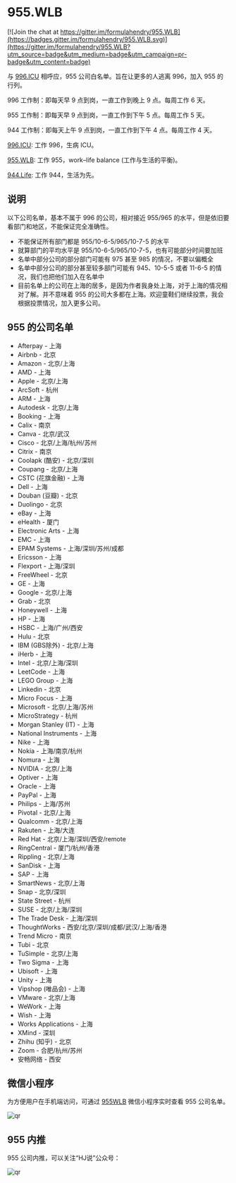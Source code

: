 # 955.WLB

[![Join the chat at https://gitter.im/formulahendry/955.WLB](https://badges.gitter.im/formulahendry/955.WLB.svg)](https://gitter.im/formulahendry/955.WLB?utm_source=badge&utm_medium=badge&utm_campaign=pr-badge&utm_content=badge)

与 [996.ICU](https://github.com/996icu/996.ICU) 相呼应，955 公司白名单。旨在让更多的人逃离 996，加入 955 的行列。

996 工作制：即每天早 9 点到岗，一直工作到晚上 9 点。每周工作 6 天。

955 工作制：即每天早 9 点到岗，一直工作到下午 5 点。每周工作 5 天。

944 工作制：即每天上午 9 点到岗，一直工作到下午 4 点。每周工作 4 天。

[996.ICU](https://github.com/996icu/996.ICU): 工作 996，生病 ICU。

[955.WLB](https://github.com/formulahendry/955.WLB): 工作 955，work–life balance (工作与生活的平衡)。

[944.Life](https://github.com/formulahendry/944.Life): 工作 944，生活为先。

## 说明

以下公司名单，基本不属于 996 的公司，相对接近 955/965 的水平，但是依旧要看部门和地区，不能保证完全准确性。

* 不能保证所有部门都是 955/10-6-5/965/10-7-5 的水平
* 就算部门的平均水平是 955/10-6-5/965/10-7-5，也有可能部分时间要加班
* 名单中部分公司的部分部门可能有 975 甚至 985 的情况，不要以偏概全
* 名单中部分公司的部分甚至较多部门可能有 945、10-5-5 或者 11-6-5 的情况，我们也把他们加入在名单中
* 目前名单上的公司在上海的居多，是因为作者我身处上海，对于上海的情况相对了解。并不意味着 955 的公司大多都在上海。欢迎童鞋们继续投票，我会根据投票情况，加入更多公司。

## 955 的公司名单

* Afterpay - 上海
* Airbnb - 北京
* Amazon - 北京/上海
* AMD - 上海
* Apple - 北京/上海
* ArcSoft - 杭州
* ARM - 上海
* Autodesk - 北京/上海
* Booking - 上海
* Calix - 南京
* Canva - 北京/武汉
* Cisco - 北京/上海/杭州/苏州
* Citrix - 南京
* Coolapk (酷安) - 北京/深圳
* Coupang - 北京/上海
* CSTC (花旗金融) - 上海
* Dell - 上海
* Douban (豆瓣) - 北京
* Duolingo - 北京
* eBay - 上海
* eHealth - 厦门
* Electronic Arts - 上海
* EMC - 上海
* EPAM Systems - 上海/深圳/苏州/成都
* Ericsson - 上海
* Flexport - 上海/深圳
* FreeWheel - 北京
* GE - 上海
* Google - 北京/上海
* Grab - 北京
* Honeywell - 上海
* HP - 上海
* HSBC - 上海/广州/西安
* Hulu - 北京
* IBM (GBS除外) - 北京/上海
* iHerb - 上海
* Intel - 北京/上海/深圳
* LeetCode - 上海
* LEGO Group - 上海
* Linkedin - 北京
* Micro Focus - 上海
* Microsoft - 北京/上海/苏州
* MicroStrategy - 杭州
* Morgan Stanley (IT) - 上海
* National Instruments - 上海
* Nike - 上海
* Nokia - 上海/南京/杭州
* Nomura - 上海
* NVIDIA - 北京/上海
* Optiver - 上海
* Oracle - 上海
* PayPal - 上海
* Philips - 上海/苏州
* Pivotal - 北京/上海
* Qualcomm - 北京/上海
* Rakuten - 上海/大连
* Red Hat - 北京/上海/深圳/西安/remote
* RingCentral - 厦门/杭州/香港
* Rippling - 北京/上海
* SanDisk - 上海
* SAP - 上海
* SmartNews - 北京/上海
* Snap - 北京/深圳
* State Street - 杭州
* SUSE - 北京/上海/深圳
* The Trade Desk - 上海/深圳
* ThoughtWorks - 西安/北京/深圳/成都/武汉/上海/香港
* Trend Micro - 南京
* Tubi - 北京
* TuSimple - 北京/上海
* Two Sigma - 上海
* Ubisoft - 上海
* Unity - 上海
* Vipshop (唯品会) - 上海
* VMware - 北京/上海
* WeWork - 上海
* Wish - 上海
* Works Applications - 上海
* XMind - 深圳
* Zhihu (知乎) - 北京
* Zoom - 合肥/杭州/苏州
* 安畅网络 - 西安

## 微信小程序

为方便用户在手机端访问，可通过 [955WLB](https://github.com/formulahendry/weapp-955-wlb) 微信小程序实时查看 955 公司名单。

![qr](https://s1.ax1x.com/2020/08/07/ahUfFx.jpg)

## 955 内推

955 公司内推，可以关注“HJ说”公众号：

![qr](https://s2.ax1x.com/2019/05/16/E7vSSJ.jpg)
